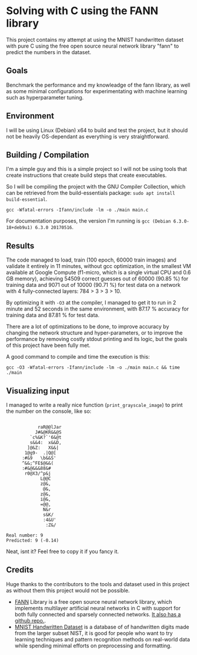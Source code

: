 # Solving with C using the FANN library

This project contains my attempt at using the MNIST handwritten dataset with pure C using the free open source neural network library "fann" to predict the numbers in the dataset.

## Goals

Benchmark the performance and my knowleadge of the fann library, as well as some minimal configurations for experimentating with machine learning such as hyperparameter tuning.

## Environment

I will be using Linux (Debian) x64 to build and test the project, but it should not be heavily OS-dependant as everything is very straightforward.

## Building / Compilation

I'm a simple guy and this is a simple project so I will not be using tools that create instructions that create build steps that create executables.

So I will be compiling the project with the GNU Compiler Collection, which can be retrieved from the build-essentials package: `sudo apt install build-essential`.

```
gcc -Wfatal-errors -Ifann/include -lm -o ./main main.c
```

For documentation purposes, the version I'm running is `gcc (Debian 6.3.0-18+deb9u1) 6.3.0 20170516`.

## Results

The code managed to load, train (100 epoch, 60000 train images) and validate it entirely in 11 minutes, without gcc optimization, in the smallest VM available at Google Compute (f1-micro, which is a single virtual CPU and 0.6 GB memory), achieving 54509 correct guesses out of 60000 (90.85 %) for training data and 9071 out of 10000 (90.71 %) for test data on a network with 4 fully-connected layers: 784 > 3 > 3 > 10.

By optimizing it with `-O3` at the compiler, I managed to get it to run in 2 minute and 52 seconds in the same environment, with 87.17 % accuracy for training data and 87.81 % for test data.

There are a lot of optimizations to be done, to improve accuracy by changing the network structure and hyper-parameters, or to improve the performance by removing costly stdout printing and its logic, but the goals of this project have been fully met.

A good command to compile and time the execution is this:

```
gcc -O3 -Wfatal-errors -Ifann/include -lm -o ./main main.c && time ./main
```

## Visualizing input

I managed to write a really nice function (`print_grayscale_image`) to print the number on the console, like so:
```

            raR@@lJar
           J#&@KR&&@S
         `c%&K?`'6&@t
         s&&4:  x&&D,
        ]@&Z:   X&&|
       1@g9-  .|Q@[
      :#&9   \b&&S'
      ^&&;^FE$@&&(
      :#&@&&&88&#
       r0@X3/^p&j
             L@@C
             z@&,
              @&,
             z@&,
             i@&,
             =@@,
              N&r
              s&K/
              :4&U'
               :Z&/

Real number: 9
Predicted: 9 (-0.14)
```

Neat, isnt it? Feel free to copy it if you fancy it.

## Credits

Huge thanks to the contributors to the tools and dataset used in this project as without them this project would not be possible.

 - [FANN](http://leenissen.dk/fann/wp/) Library is a free open source neural network library, which implements multilayer artificial neural networks in C with support for both fully connected and sparsely connected networks. [It also has a github repo.](https://github.com/libfann/fann/).
 - [MNIST Handwritten Dataset](http://yann.lecun.com/exdb/mnist/) is a database of of handwritten digits made from the larger subset NIST, it is good for people who want to try learning techniques and pattern recognition methods on real-world data while spending minimal efforts on preprocessing and formatting.

